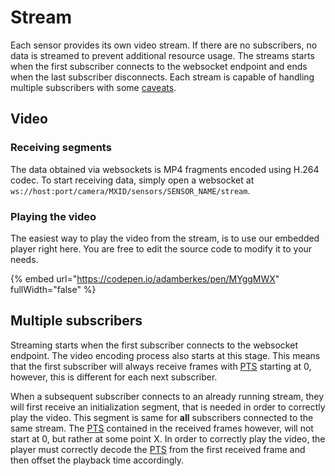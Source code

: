 # Stream

Each sensor provides its own video stream. If there are no subscribers, no data is streamed to prevent additional resource usage. The streams starts when the first subscriber connects to the websocket endpoint and ends when the last subscriber disconnects. Each stream is capable of handling multiple subscribers with some [caveats](stream.md#multiple-subscribers).

## Video

### Receiving segments

The data obtained via websockets is MP4 fragments encoded using H.264 codec. To start receiving data, simply open a websocket at `ws://host:port/camera/MXID/sensors/SENSOR_NAME/stream`.

### Playing the video

The easiest way to play the video from the stream, is to use our embedded player right here. You are free to edit the source code to modify it to your needs.

{% embed url="https://codepen.io/adamberkes/pen/MYggMWX" fullWidth="false" %}

## Multiple subscribers

Streaming starts when the first subscriber connects to the websocket endpoint. The video encoding process also starts at this stage. This means that the first subscriber will always receive frames with   [PTS](https://en.wikipedia.org/wiki/Presentation_timestamp) starting at 0, however, this is different for each next subscriber.

When a subsequent subscriber connects to an already running stream, they will first receive an initialization segment, that is needed in order to correctly play the video. This segment is same for **all** subscribers connected to the same stream. The [PTS](https://en.wikipedia.org/wiki/Presentation_timestamp) contained in the received frames however, will not start at 0, but rather at some point X. In order to correctly play the video, the player must correctly decode the [PTS](https://en.wikipedia.org/wiki/Presentation_timestamp) from the first received frame and then offset the playback time accordingly.
